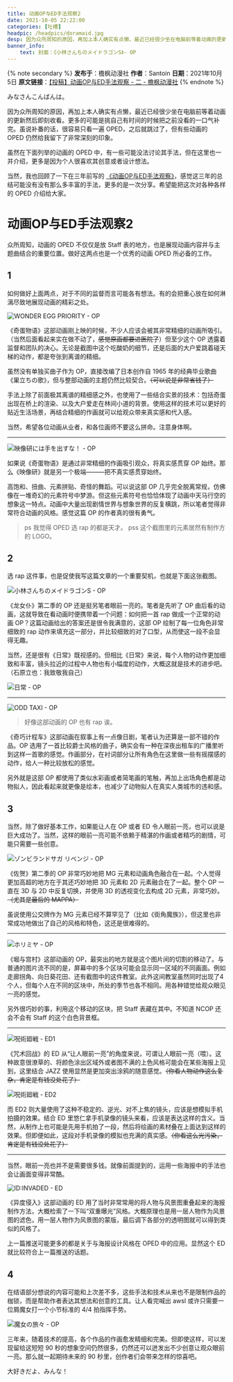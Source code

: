 ```yaml
---
title: 动画OP与ED手法观察2
date: 2021-10-05 22:22:00
categories: [吐槽]
headpic: /headpics/doramaid.jpg
desp: 因为众所周知的原因，再加上本人确实有点懒，最近已经很少坐在电脑前等着动画的更新然后即刻收看。更多的可能是挑自己有时间的时候把之前没看的一口气补完。虽说补番的话，很容易只看一遍 OPED，之后就跳过了，但有些动画的 OPED 仍然给我留下了非常深刻的印象。虽然在下面列举的动画的 OPED 中，有一些可能没法讨论其手法，但在这里也一并介绍，更多是因为个人很喜欢其创意或者设计想法。
banner_info: 
    text: 封面：《小林さんちのメイドラゴンS》- OP
---
```


{% note secondary %}
**发布于**：檐枫动漫社
**作者**：Santoin
**日期**：2021年10月5日
**原文链接**：[【投稿】动画OP与ED手法观察 - 二 - 檐枫动漫社](https://mp.weixin.qq.com/s/hSSzfYa2Vwdcr7KRp1GiTA)
{% endnote %}

みなさんこんばんは。

因为众所周知的原因，再加上本人确实有点懒，最近已经很少坐在电脑前等着动画的更新然后即刻收看。更多的可能是挑自己有时间的时候把之前没看的一口气补完。虽说补番的话，很容易只看一遍 OPED，之后就跳过了，但有些动画的 OPED 仍然给我留下了非常深刻的印象。

虽然在下面列举的动画的 OPED 中，有一些可能没法讨论其手法，但在这里也一并介绍，更多是因为个人很喜欢其创意或者设计想法。

当然，我也回顾了一下在三年前写的 [《动画OP与ED手法观察》](https://tackoil.github.io/2019/10/26/oped-view/)，感觉这三年的总结可能没有没有那么多丰富的手法，更多的是一次分享。希望能把这次对各种各样的 OPED 介绍给大家。

<!-- more -->

# 动画OP与ED手法观察2

众所周知，动画的 OPED 不仅仅是放 Staff 表的地方，也是展现动画内容并与主题曲结合的重要位置。做好这两点也是一个优秀的动画 OPED 所必备的工作。

## 1

如何做好上面两点，对于不同的监督而言可能各有想法。有的会把重心放在如何淋漓尽致地展现动画的精彩之处。

![WONDER EGG PRIORITY - OP](oped-view2/wondereggpriority.png)

《奇蛋物语》这部动画刚上映的时候，不少人应该会被其非常精细的动画所吸引。（当然后面看起来实在做不动了，~~感觉原画都要进医院了~~）但至少这个 OP 透露着监督和团队的决心。无论是截图中这个吃酸奶的细节，还是后面的大户爱跳着碰天梯的动作，都是夸张到离谱的精细。

虽然没有单独买曲子作为 OP，直接改编了日本创作自 1965 年的经典毕业歌曲《巣立ちの歌》，但与整部动画的主题仍然比较契合。~~（可以说是非常省钱了）~~

手法上除了前面极其离谱的精细感之外，也使用了一些结合实景的技术：包括奇蛋出现在桥上的渲染、以及大户爱走在林间小道的背景。使用这样的技术可以更好的贴近生活场景，再结合精细的作画就可以给观众带来真实感和代入感。

当然，希望各位动画从业者，和各位画师不要这么拼命。注意身体啊。

---

![映像研には手を出すな！ - OP](oped-view2/eizouken.png)

如果说《奇蛋物语》是通过非常精细的作画吸引观众，将真实感贯穿 OP 始终。那么《映像研》就是另一个极端———把不真实感贯穿始终。

高饱和、扭曲、元素拼贴、奇怪的舞蹈。可以说这部 OP 几乎完全脱离常规，仿佛像在一堆奇幻的元素符号中梦游。但这些元素符号也恰恰体现了动画中天马行空的想象这一特点。动画中大量出现剧情世界与想象世界的反复横跳，所以笔者觉得非常符合动画的风格。感觉这篇 OP 的作者真的很有勇气。

> ps 我觉得 OPED 选 rap 的都是天才。
> pss 这个截图里的元素居然有制作方的 LOGO。

## 2

选 rap 这件事，也是促使我写这篇文章的一个重要契机，也就是下面这张截图。

![小林さんちのメイドラゴンS - OP](oped-view2/doramaid.jpg)

《龙女仆》第二季的 OP 还是挺另笔者眼前一亮的。笔者是先听了 OP 曲后看的动画，这就导致在看动画时便携带着一个问题：如何把一首 rap 做成一个正常的动画 OP？这篇动画给出的答案还是很令我满意的，这部 OP 绘制了每一位角色非常细致的 rap 动作来填充这一部分，并比较细致的对了口型，从而使这一段不会显得无趣。

当然，还是很有《日常》既视感的。但相比《日常》来说，每个人物的动作更加细致和丰富，镜头拉近的过程中人物也有小幅度的动作，大概这就是技术的进步吧。（石原立也：我致敬我自己）

![日常 - OP](oped-view2/nichijou.png)

---

![ODD TAXI - OP](oped-view2/oddtaxi.png)

> 好像这部动画的 OP 也有 rap 诶。

《奇巧计程车》这部动画在叙事上有一点像日剧，笔者认为还算是一部不错的作品。OP 选用了一首比较爵士风格的曲子，确实会有一种在深夜出租车的广播里听到这样一首歌的感觉。作画部分，在衬词部分让所有角色在这里做一些有摇摆感的动作，给人一种比较放松的感觉。

另外就是这部 OP 都使用了类似水彩画或者简笔画的笔触，再加上出场角色都是动物拟人，因此看起来就更像是绘本，也减少了动物拟人在真实人类城市的违和感。

## 3

当然，除了做好基本工作，如果能让人在 OP 或者 ED 令人眼前一亮，也可以说是巨大成功了。当然，这样的眼前一亮可能不依赖于精湛的作画或者精巧的剧情，可能只需要一些创意。

![ゾンビランドサガ リベンジ - OP](oped-view2/saga2.png)

《佐贺》第二季的 OP 非常巧妙地把 MG 元素和动画角色融合在一起。个人觉得更加高超的地方在于其还巧妙地把 3D 元素和 2D 元素融合在了一起。整个 OP 一直在 3D 与 2D 中反复切换，并使用 3D 的透视变化去构成 2D 元素，非常巧妙。~~（尤其是最后的 MAPPA）~~

虽说使用公交牌作为 MG 元素已经不算罕见了（比如《街角魔族》），但这里也非常成功地做出了自己的风格和特色，这还是很难得的。

---

![ホリミヤ - OP](oped-view2/horimiya.png)

《堀与宫村》这部动画的 OP，最突出的地方就是这个图片间的切割的移动了。与普通的图片流不同的是，屏幕中的多个区块可能会显示同一区域的不同画面。例如走廊拐角、向日葵花田、还有截图中的这件教室。此外这间教室虽然同时出现了4个人，但每个人在不同的区块中，所处的季节也各不相同。用各种错觉给观众眼见一亮的感觉。

另外很巧妙的事，利用这个移动的区块，把 Staff 表藏在其中。不知道 NCOP 还会不会有 Staff 的这个白色背景框。

---

![呪術廻戦 - ED1](oped-view2/jyujyutsu.png)

《咒术回战》的 ED 从“让人眼前一亮”的角度来说，可谓让人眼前一亮（喂）。这种故意很潦草的、将颜色涂出区域外或者图不满的上色风格可能会在某些海报上见到，这里结合 JAZZ 使用显然是更加突出涂鸦的随意感觉。~~（你看人物动作这么复杂，肯定是有钱没处花了）~~

![呪術廻戦 - ED2](oped-view2/jyujyutsu2.png)

而 ED2 则大量使用了这种不稳定的、逆光、对不上焦的镜头，应该是想模拟手机拍摄的效果。结合 ED 里悠仁拿手机录像的镜头来看，应该是表达这样的含义。当然，从制作上也可能是先用手机拍了一段，然后将绘画的素材叠在上面达到这样的效果。但即便如此，这段对手机录像的模拟也充满的真实感。~~（你看这么光污染，肯定是有钱没处花了）~~

---

当然，眼前一亮也并不是需要很多钱。就像前面提到的，运用一些海报中的手法也会让画面变得非常酷。

![ID:INVADED - ED](oped-view2/idinvaid.png)

《异度侵入》这部动画的 ED 用了当时非常常用的将人物与风景图重叠起来的海报制作方法，大概检索了一下叫“双重曝光”风格。大概原理也是用一层人物作为风景图的滤色，用一层人物作为风景图的蒙版，最后调下各部分的透明图就可以得到类似的风格了。

上一篇推送可能更多的都是关于与海报设计风格在 OPED 中的应用。显然这个 ED 就比较符合上一篇推送的话题。

## 4

在结语部分想说的内容可能和上次差不多，这些手法和技术从来也不是限制作品的枷锁，而是帮助作者表达其想法和创意的工具。让人看完喊出 awsl 或许只需要一位屑魔女打一个小节标准的 4/4 拍指挥手势。

![魔女の旅々 - OP](oped-view2/majou.png)

三年来，随着技术的提高，各个作品的作画愈发精细和完美。但即使这样，可以发现留给这短短 90 秒的想象空间仍然很多，仍然还可以迸发出不少创意让观众眼前一亮。那么就一起期待未来的 90 秒里，创作者们会带来怎样的惊喜吧。

大好きだよ、みんな！